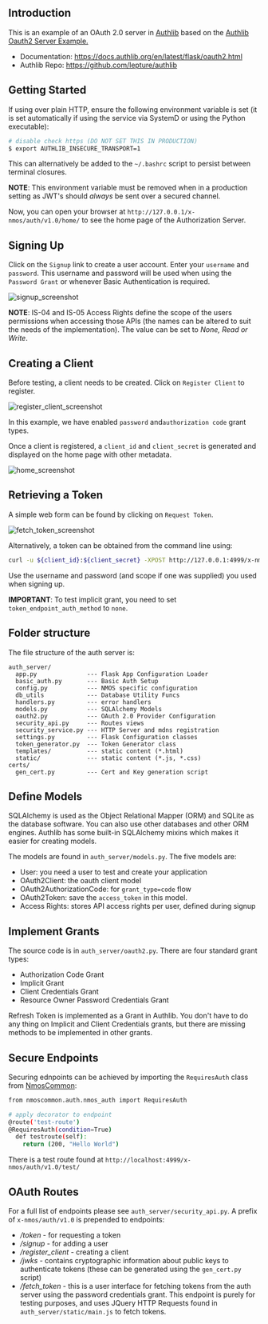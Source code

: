 ## Introduction

This is an example of an OAuth 2.0 server in [Authlib](https://authlib.org/) based on the [Authlib Oauth2 Server Example.](https://github.com/authlib/example-oauth2-server)

- Documentation: <https://docs.authlib.org/en/latest/flask/oauth2.html>
- Authlib Repo: <https://github.com/lepture/authlib>

## Getting Started

If using over plain HTTP, ensure the following environment variable is set (it is set automatically if using the service via SystemD or using the Python executable):

```bash
# disable check https (DO NOT SET THIS IN PRODUCTION)
$ export AUTHLIB_INSECURE_TRANSPORT=1
```

This can alternatively be added to the `~/.bashrc` script to persist between terminal closures.

**NOTE**: This environment variable must be removed when in a production setting as JWT's should *always* be sent over a secured channel.

Now, you can open your browser at `http://127.0.0.1/x-nmos/auth/v1.0/home/` to see the home page of the Authorization Server.

## Signing Up

Click on the `Signup` link to create a user account. Enter your `username` and `password`. This username and password will be used when using the `Password Grant` or whenever Basic Authentication is required.

![signup_screenshot](https://user-images.githubusercontent.com/37411379/56799171-4e10cc80-6810-11e9-877b-b9d034622fc1.png)

**NOTE**: IS-04 and IS-05 Access Rights define the scope of the users permissions when accessing those APIs (the names can be altered to suit the needs of the implementation). The value can be set to *None, Read or Write*.

## Creating a Client

Before testing, a client needs to be created. Click on `Register Client` to register.

![register_client_screenshot](https://user-images.githubusercontent.com/37411379/56798671-279e6180-680f-11e9-82f8-b9a1d236655f.png)

In this example, we have enabled `password` and`authorization code` grant types.

Once a client is registered, a `client_id` and `client_secret` is generated and displayed on the home page with other metadata.

![home_screenshot](https://user-images.githubusercontent.com/37411379/56799872-ab594d80-6811-11e9-9a7c-38a2f2d5e28e.png)

## Retrieving a Token

A simple web form can be found by clicking on `Request Token`.

![fetch_token_screenshot](https://user-images.githubusercontent.com/37411379/56798734-48ff4d80-680f-11e9-9b2b-730ffe2235e1.png)

Alternatively, a token can be obtained from the command line using:

```bash
curl -u ${client_id}:${client_secret} -XPOST http://127.0.0.1:4999/x-nmos/auth/v1.0/token -F grant_type=password -F username=${username} -F password=${password} -F scope=${scope}
```

Use the username and password (and scope if one was supplied) you used when signing up.

**IMPORTANT**: To test implicit grant, you need to set `token_endpoint_auth_method` to `none`.

## Folder structure

The file structure of the auth server is:

```
auth_server/
  app.py              --- Flask App Configuration Loader
  basic_auth.py       --- Basic Auth Setup
  config.py           --- NMOS specific configuration
  db_utils            --- Database Utility Funcs
  handlers.py         --- error handlers
  models.py           --- SQLAlchemy Models
  oauth2.py           --- OAuth 2.0 Provider Configuration
  security_api.py     --- Routes views
  security_service.py --- HTTP Server and mdns registration
  settings.py         --- Flask Configuration classes
  token_generator.py  --- Token Generator class
  templates/          --- static content (*.html)
  static/             --- static content (*.js, *.css)
certs/
  gen_cert.py         --- Cert and Key generation script
```

## Define Models

SQLAlchemy is used as the Object Relational Mapper (ORM) and SQLite as the database software. You can also use other
databases and other ORM engines. Authlib has some built-in SQLAlchemy mixins which makes it easier for creating models.

The models are found in `auth_server/models.py`. The five models are:

- User: you need a user to test and create your application
- OAuth2Client: the oauth client model
- OAuth2AuthorizationCode: for `grant_type=code` flow
- OAuth2Token: save the `access_token` in this model.
- Access Rights: stores API access rights per user, defined during signup

## Implement Grants

The source code is in `auth_server/oauth2.py`. There are four standard grant types:

- Authorization Code Grant
- Implicit Grant
- Client Credentials Grant
- Resource Owner Password Credentials Grant

Refresh Token is implemented as a Grant in Authlib. You don't have to do any thing on Implicit and Client Credentials grants, but there are missing methods to be implemented in other grants.


## Secure Endpoints

Securing ednpoints can be achieved by importing the `RequiresAuth` class from [NmosCommon](https://github.com/bbc/nmos-common):

```bash
from nmoscommon.auth.nmos_auth import RequiresAuth

# apply decorator to endpoint
@route('test-route')
@RequiresAuth(condition=True)
  def testroute(self):
    return (200, "Hello World")
```

There is a test route found at `http://localhost:4999/x-nmos/auth/v1.0/test/`

## OAuth Routes

For a full list of endpoints please see `auth_server/security_api.py`. A prefix of `x-nmos/auth/v1.0` is prepended to endpoints:


* */token* - for requesting a token
* */signup* - for adding a user
* */register_client* - creating a client
* */jwks* - contains cryptographic information about public keys to authenticate tokens (these can be generated using the `gen_cert.py` script)
* */fetch_token* - this is a user interface for fetching tokens from the auth server using the password credentials grant. This endpoint is purely for testing purposes, and uses JQuery HTTP Requests found in `auth_server/static/main.js` to fetch tokens.
